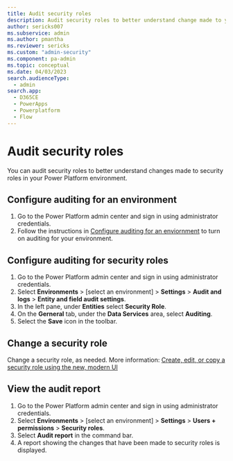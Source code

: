 ```yaml
---
title: Audit security roles
description: Audit security roles to better understand change made to your security.
author: sericks007
ms.subservice: admin
ms.author: pmantha
ms.reviewer: sericks
ms.custom: "admin-security"
ms.component: pa-admin
ms.topic: conceptual
ms.date: 04/03/2023
search.audienceType: 
  - admin
search.app:
  - D365CE
  - PowerApps
  - Powerplatform
  - Flow
---
```

# Audit security roles

You can audit security roles to better understand changes made to security roles in your Power Platform environment.

## Configure auditing for an environment

1. Go to the Power Platform admin center and sign in using administrator credentials. 
2. Follow the instructions in [Configure auditing for an enviornment](manage-dataverse-auditing.md#configure-auditing-for-an-environment) to turn on auditing for your environment.

## Configure auditing for security roles

1. Go to the Power Platform admin center and sign in using administrator credentials.  
2. Select **Environments** > [select an environment] > **Settings** > **Audit and logs** > **Entity and field audit settings**.
3. In the left pane, under **Entities** select **Security Role**. 
4. On the **Gerneral** tab, under the **Data Services** area, select **Auditing**. 
5. Select the **Save** icon in the toolbar.

## Change a security role

Change a security role, as needed. More information: [Create, edit, or copy a security role using the new, modern UI](database-security.md#create-edit-or-copy-a-security-role-using-the-new-modern-ui-preview-feature)

## View the audit report

1. Go to the Power Platform admin center and sign in using administrator credentials. 
2. Select **Environments** > [select an environment] > **Settings** > **Users + permissions** > **Security roles**.
3. Select **Audit report** in the command bar.
4. A report showing the changes that have been made to security roles is displayed.




